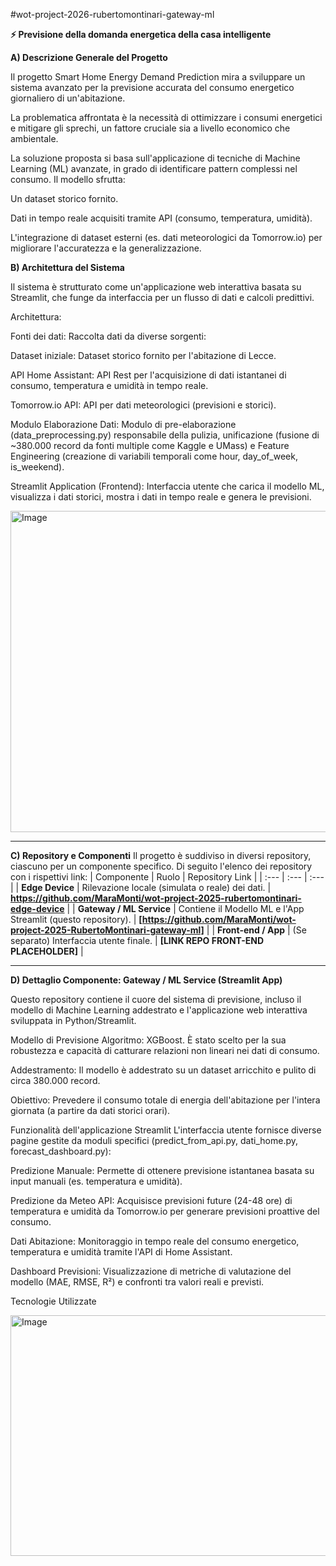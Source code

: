 #wot-project-2026-rubertomontinari-gateway-ml

**⚡ **Previsione della domanda energetica della casa intelligente****


**A) Descrizione Generale del Progetto**

Il progetto Smart Home Energy Demand Prediction mira a sviluppare un sistema avanzato per la previsione accurata del consumo energetico giornaliero di un'abitazione.

La problematica affrontata è la necessità di ottimizzare i consumi energetici e mitigare gli sprechi, un fattore cruciale sia a livello economico che ambientale.

La soluzione proposta si basa sull'applicazione di tecniche di Machine Learning (ML) avanzate, in grado di identificare pattern complessi nel consumo. Il modello sfrutta:

Un dataset storico fornito.

Dati in tempo reale acquisiti tramite API (consumo, temperatura, umidità).

L'integrazione di dataset esterni (es. dati meteorologici da Tomorrow.io) per migliorare l'accuratezza e la generalizzazione.

**B) Architettura del Sistema**

Il sistema è strutturato come un'applicazione web interattiva basata su Streamlit, che funge da interfaccia per un flusso di dati e calcoli predittivi.

Architettura:

Fonti dei dati: Raccolta dati da diverse sorgenti:

Dataset iniziale: Dataset storico fornito per l'abitazione di Lecce.

API Home Assistant: API Rest per l'acquisizione di dati istantanei di consumo, temperatura e umidità in tempo reale.

Tomorrow.io API: API per dati meteorologici (previsioni e storici).

Modulo Elaborazione Dati: Modulo di pre-elaborazione (data_preprocessing.py) responsabile della pulizia, unificazione (fusione di ~380.000 record da fonti multiple come Kaggle e UMass) e Feature Engineering (creazione di variabili temporali come hour, day_of_week, is_weekend).

Streamlit Application (Frontend): Interfaccia utente che carica il modello ML, visualizza i dati storici, mostra i dati in tempo reale e genera le previsioni.


<img width="877" height="514" alt="Image" src="https://github.com/user-attachments/assets/a774f1ff-40f4-4569-bb08-25405fbea028" />

---

**C) Repository e Componenti**
Il progetto è suddiviso in diversi repository, ciascuno per un componente specifico. Di seguito l'elenco dei repository con i rispettivi link:
| Componente | Ruolo | Repository Link |
| :--- | :--- | :--- |
| **Edge Device** | Rilevazione locale (simulata o reale) dei dati. | **https://github.com/MaraMonti/wot-project-2025-rubertomontinari-edge-device** |
| **Gateway / ML Service** | Contiene il Modello ML e l'App Streamlit (questo repository). | **[https://github.com/MaraMonti/wot-project-2025-RubertoMontinari-gateway-ml]** |
| **Front-end / App** | (Se separato) Interfaccia utente finale. | **[LINK REPO FRONT-END PLACEHOLDER]** |



---

 **D) Dettaglio Componente: Gateway / ML Service (Streamlit App)**

Questo repository contiene il cuore del sistema di previsione, incluso il modello di Machine Learning addestrato e l'applicazione web interattiva sviluppata in Python/Streamlit.

Modello di Previsione
Algoritmo: XGBoost. È stato scelto per la sua robustezza e capacità di catturare relazioni non lineari nei dati di consumo.

Addestramento: Il modello è addestrato su un dataset arricchito e pulito di circa 380.000 record.

Obiettivo: Prevedere il consumo totale di energia dell'abitazione per l'intera giornata (a partire da dati storici orari).

Funzionalità dell'applicazione Streamlit
L'interfaccia utente fornisce diverse pagine gestite da moduli specifici (predict_from_api.py, dati_home.py, forecast_dashboard.py):

Predizione Manuale: Permette di ottenere previsione istantanea basata su input manuali (es. temperatura e umidità).

Predizione da Meteo API: Acquisisce previsioni future (24-48 ore) di temperatura e umidità da Tomorrow.io per generare previsioni proattive del consumo.

Dati Abitazione: Monitoraggio in tempo reale del consumo energetico, temperatura e umidità tramite l'API di Home Assistant.

Dashboard Previsioni: Visualizzazione di metriche di valutazione del modello (MAE, RMSE, R²) e confronti tra valori reali e previsti.

Tecnologie Utilizzate

<img width="888" height="385" alt="Image" src="https://github.com/user-attachments/assets/954e7f44-052c-4ed4-bc7e-f3b4f946caa7" />
